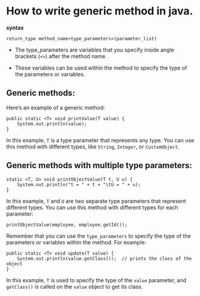 # How to write generic method in java.

**syntax**
  
    return_type method_name<type_parameters>(parameter_list)
    
   * The type_parameters are variables that you specify inside angle brackets (`<>`) after the method name.
   
   * These variables can be used within the method to specify the type of the parameters or variables.

## Generic methods:

   Here’s an example of a generic method:
   
    public static <T> void printValue(T value) {
        System.out.println(value);
    }
    
   In this example, `T` is a type parameter that represents any type. You can use this method with different types, like `String`, `Integer`, or `CustomObject`.
   
## Generic methods with multiple type parameters:
   
    static <T, U> void printObjectValue(T t, U u) {
        System.out.println("t = " + t + "\tU = " + u);
    }
    
   In this example, `T` and `U` are two separate type parameters that represent different types. 
   You can use this method with different types for each parameter:
   
    printObjectValue(employee, employee.getId());
    
   Remember that you can use the `type_parameters` to specify the type of the parameters or variables within the method. 
   For example:
   
    public static <T> void update(T value) {
        System.out.println(value.getClass());  // prints the class of the object
    }
   
  In this example, `T` is used to specify the type of the `value` parameter,
  and `getClass()` is called on the `value` object to get its class.